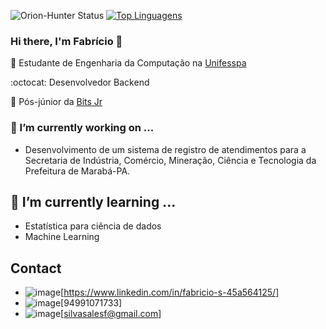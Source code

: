 ![Orion-Hunter Status](https://github-readme-stats.vercel.app/api?username=Orion-Hunter&show_icons=true)  [![Top Linguagens](https://github-readme-stats.vercel.app/api/top-langs/?username=Orion-Hunter&layout=compact)](https://github.com/anuraghazra/github-readme-stats)

### Hi there, I'm Fabrício 👋

:blue_book: Estudante de Engenharia da Computação na [Unifesspa](https://unifesspa.edu.br/)

:octocat: Desenvolvedor Backend

:office: Pós-júnior da [Bits Jr](https://www.bitsjr.com.br/)


### 🔭 I’m currently working on ...

 - Desenvolvimento de um sistema de registro de atendimentos para a Secretaria de Indústria, Comércio, Mineração, Ciência e Tecnologia da Prefeitura de Marabá-PA. 


## 🌱 I’m currently learning ...

  - Estatística para ciência de dados
  - Machine Learning
 

## Contact
 
  - ![image](https://img.shields.io/badge/LinkedIn-0077B5?style=for-the-badge&logo=linkedin&logoColor=white)[https://www.linkedin.com/in/fabricio-s-45a564125/]
  - ![image](https://img.shields.io/badge/Telegram-2CA5E0?style=for-the-badge&logo=telegram&logoColor=white)[94991071733]
  - ![image](https://img.shields.io/badge/Gmail-D14836?style=for-the-badge&logo=gmail&logoColor=white)[silvasalesf@gmail.com] 
 
 <!--

<> ## - 💬 Ask me about ...
  

<> Here are some ideas to get you started:

<> - 🔭 I’m currently working on ...
<> - 🌱 I’m currently learning ...
<> - 👯 I’m looking to collaborate on ...
<> - 🤔 I’m looking for help with ...
<> - 💬 Ask me about ...
<> - 📫 How to reach me: ...
<> - 😄 Pronouns: ...
<> - ⚡ Fun fact: ...
<> 
-->
